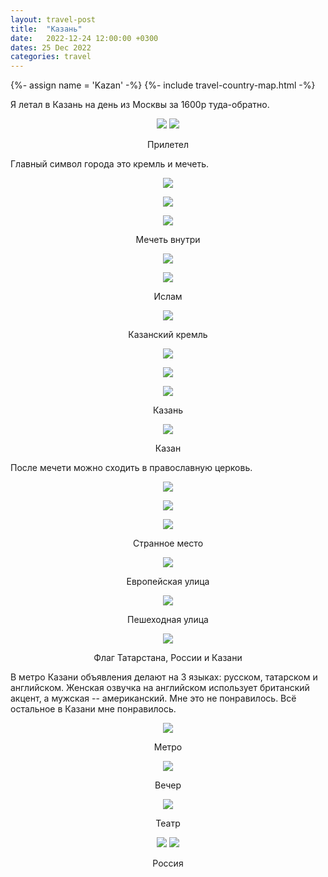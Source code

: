 ```yaml
---
layout: travel-post
title:  "Казань"
date:   2022-12-24 12:00:00 +0300
dates: 25 Dec 2022
categories: travel
---
```

{%- assign name = 'Kazan' -%}
{%- include travel-country-map.html -%}

Я летал в Казань на день из Москвы за 1600р туда-обратно.
<center>
    <div class="side-by-side">
        <img src="{{site.baseurl}}/assets/img/kazan/1.jpg" />
        <img src="{{site.baseurl}}/assets/img/kazan/2.jpg" />
    </div>
    <p class="image-label">Прилетел</p>
</center>

Главный символ города это кремль и мечеть.
<center>
<img src="{{site.baseurl}}/assets/img/kazan/3.jpg" />
<p class="image-label">
</p>
</center>

<center>
<img src="{{site.baseurl}}/assets/img/kazan/4.jpg" />
<p class="image-label">
</p>
</center>

<center>
<img src="{{site.baseurl}}/assets/img/kazan/5.jpg" />
<p class="image-label">
Мечеть внутри
</p>
</center>

<center>
<img src="{{site.baseurl}}/assets/img/kazan/6.jpg" />
<p class="image-label">
</p>
</center>

<center>
<img src="{{site.baseurl}}/assets/img/kazan/7.jpg" />
<p class="image-label">
Ислам
</p>
</center>

<center>
<img src="{{site.baseurl}}/assets/img/kazan/8.jpg" />
<p class="image-label">
Казанский кремль
</p>
</center>


<center>
<img src="{{site.baseurl}}/assets/img/kazan/9.jpg" />
<p class="image-label">
</p>
</center>

<center>
<img src="{{site.baseurl}}/assets/img/kazan/10.jpg" />
<p class="image-label">
</p>
</center>

<center>
<img src="{{site.baseurl}}/assets/img/kazan/11.jpg" />
<p class="image-label">
Казань
</p>
</center>

<center>
<img src="{{site.baseurl}}/assets/img/kazan/11-1.jpg" />
<p class="image-label">
Казан
</p>
</center>

После мечети можно сходить в православную церковь.
<center>
<img src="{{site.baseurl}}/assets/img/kazan/12.jpg" />
<p class="image-label">
</p>
</center>

<center>
<img src="{{site.baseurl}}/assets/img/kazan/13.jpg" />
<p class="image-label">
</p>
</center>

<center>
<img src="{{site.baseurl}}/assets/img/kazan/14.jpg" />
<p class="image-label">
Странное место
</p>
</center>

<center>
<img src="{{site.baseurl}}/assets/img/kazan/15.jpg" />
<p class="image-label">
Европейская улица
</p>
</center>

<center>
<img src="{{site.baseurl}}/assets/img/kazan/16.jpg" />
<p class="image-label">
Пешеходная улица
</p>
</center>

<center>
<img src="{{site.baseurl}}/assets/img/kazan/17.jpg" />
<p class="image-label">
Флаг Татарстана, России и Казани
</p>
</center>

В метро Казани объявления делают на 3 языках: русском, татарском и английском. Женская озвучка на английском использует британский акцент, а мужская -- американский. Мне это не понравилось. Всё остальное в Казани мне понравилось.
<center>
<img src="{{site.baseurl}}/assets/img/kazan/18.jpg" />
<p class="image-label">
Метро
</p>
</center>

<center>
<img src="{{site.baseurl}}/assets/img/kazan/19.jpg" />
<p class="image-label">
Вечер
</p>
</center>

<center>
<img src="{{site.baseurl}}/assets/img/kazan/20.jpg" />
<p class="image-label">
Театр
</p>
</center>

<center>
    <div class="side-by-side">
        <img src="{{site.baseurl}}/assets/img/kazan/21.jpg" />
        <img src="{{site.baseurl}}/assets/img/kazan/22.jpg" />
    </div>
    <p class="image-label">Россия</p>
</center>
